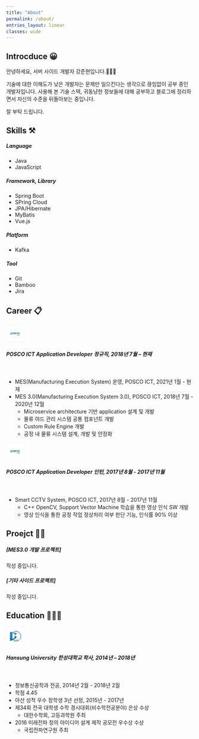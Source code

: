 ```yaml
---
title: "About"
permalink: /about/
entries_layout: linear
classes: wide
---
```


## Introcduce 😀

안녕하세요, 서버 사이드 개발자 강준현입니다.🙋🏻‍♂️

기술에 대한 이해도가 낮은 개발자는 문제만 일으킨다는 생각으로 끊임없이 공부 중인 개발자입니다. 
사용해 본 기술 스택, 귀동냥한 정보들에 대해 공부하고 블로그에 정리하면서 자신의 수준을 뒤돌아보는 중입니다. 

잘 부탁 드립니다.

## Skills ⚒
##### Language
- Java
- JavaScript

##### Framework, Library
- Spring Boot
- SPring Cloud
- JPA/Hibernate
- MyBatis
- Vue.js

##### Platform
- Kafka

##### Tool
- Git
- Bamboo
- Jira

## Career 📋

<img src="/images/about/about-1.jpg" width="50"> <h5> POSCO ICT Application Developer 정규직, 2018년 7월 – 현재</h5><br> 

- MES(Manufacturing Execution System) 운영, POSCO ICT, 2021년 1월 - 현재<br> 
- MES 3.0(Manufacturing Execution System 3.0), POSCO ICT, 2018년 7월 - 2020년 12월<br> 
    - Microservice architecture 기반 application 설계 및 개발<br>
    - 물류 야드 관리 시스템 공통 컴포넌트 개발<br>
    - Custom Rule Engine 개발<br>
    - 공정 내 물류 시스템 설계, 개발 및 안정화<br>

<img src="/images/about/about-1.jpg" width="50"> <h5>POSCO ICT Application Developer 인턴, 2017년 8월 - 2017년 11월</h5><br>

- Smart CCTV System, POSCO ICT, 2017년 8월 - 2017년 11월<br>
    - C++ OpenCV, Support Vector Machine 학습을 통한 영상 인식 SW 개발<br>
    - 영상 인식을 통한 공정 작업 정상처리 여부 판단 기능, 인식률 90% 이상<br>

## Proejct 👨‍💻

##### [MES3.0 개발 프로젝트]
작성 중입니다.

##### [기타 사이드 프로젝트]
작성 중입니다.

## Education 👨🏻‍🎓

<img src="/images/about/about-2.jpg" width="50"> <h5> Hansung University 한성대학교 학사, 2014년 – 2018년</h5><br> 

- 정보통신공학과 전공, 2014년 2월 - 2018년 2월
- 학점 4.45
- 아산 성적 우수 장학생 3년 선정, 2015년 - 2017년
- 제34회 전국 대학생 수학 경시대회(비수학전공분야) 은상 수상
  - 대한수학회, 고등과학원 주최
- 2016 미래전파 창의 아이디어 설계 제작 공모전 우수상 수상
  - 국립전파연구원 주최
